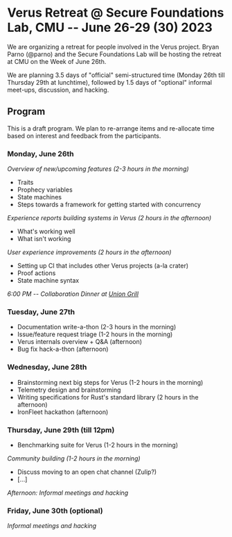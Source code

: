 # Verus Retreat @ Secure Foundations Lab, CMU -- June 26-29 (30) 2023

We are organizing a retreat for people involved in the Verus project.
Bryan Parno (@parno) and the Secure Foundations Lab will be hosting the retreat at CMU on the Week of June 26th.

We are planning 3.5 days of "official" semi-structured time (Monday 26th till Thursday 29th at lunchtime),
followed by 1.5 days of "optional" informal meet-ups, discussion, and hacking.

## Program

This is a draft program. We plan to re-arrange items and re-allocate time based on interest and feedback from the participants.

### Monday, June 26th

*Overview of new/upcoming features (2-3 hours in the morning)*

- Traits
- Prophecy variables
- State machines
- Steps towards a framework for getting started with concurrency

*Experience reports building systems in Verus (2 hours in the afternoon)*

- What's working well
- What isn't working

*User experience improvements (2 hours in the afternoon)*

- Setting up CI that includes other Verus projects (a-la crater)
- Proof actions
- State machine syntax

*6:00 PM -- Collaboration Dinner at [Union Grill](https://goo.gl/maps/FuDFyREMUxLjNWeC8)*

### Tuesday, June 27th

- Documentation write-a-thon  (2-3 hours in the morning)
- Issue/feature request triage (1-2 hours in the morning)
- Verus internals overview + Q&A (afternoon)
- Bug fix hack-a-thon (afternoon)

### Wednesday, June 28th

- Brainstorming next big steps for Verus (1-2 hours in the morning)
- Telemetry design and brainstorming
- Writing specifications for Rust's standard library (2 hours in the afternoon)
- IronFleet hackathon (afternoon)

### Thursday, June 29th (till 12pm)

- Benchmarking suite for Verus (1-2 hours in the morning)

*Community building (1-2 hours in the morning)*

- Discuss moving to an open chat channel (Zulip?)
- [...]


*Afternoon: Informal meetings and hacking*

### Friday, June 30th (optional)

*Informal meetings and hacking*
